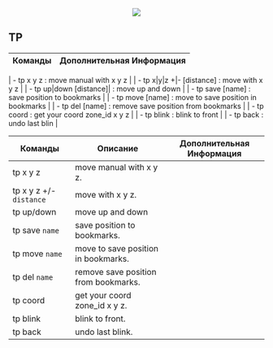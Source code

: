 <p align="center"><img src="https://github.com/war100ck/others/blob/master/terabooxlogo.svg"></p>

## TP
| Команды | Дополнительная Информация
| ------------- | ------------- |

| - tp x y z  : move manual with x y z |
| - tp x|y|z +|- [distance] : move with x y z |
| - tp up|down [distance]|  : move up and down |
| - tp save [name]  : save position to bookmarks |
| - tp move [name] : move to save position in bookmarks |
| - tp del [name]  : remove save position from bookmarks |
| - tp coord  : get your coord zone_id x y z |
| - tp blink  : blink to front |
| - tp back  : undo last blin |

| Команды | Описание | Дополнительная Информация
| ------------- | ------------- | ------------- |
| tp x y z | move manual with x y z. |  |	
| tp x y z +/- `distance` | move with x y z. |  |
| tp up/down | move up and down | |
| tp save `name` | save position to bookmarks. |  |
| tp move `name` | move to save position in bookmarks. |  |
| tp del `name` | remove save position from bookmarks. |  |
| tp coord | get your coord zone_id x y z. |  |
| tp blink | blink to front. |  |
| tp back | undo last blink. |  |
